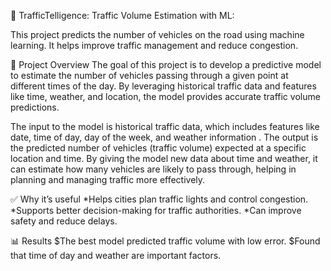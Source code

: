 🚦 TrafficTelligence: Traffic Volume Estimation with ML:

This project predicts the number of vehicles on the road using machine learning. It helps improve traffic management and reduce congestion.

📌 Project Overview
The goal of this project is to develop a predictive model to estimate the number of vehicles passing through a given point at different times of the day.
By leveraging historical traffic data and features like time, weather, and location, the model provides accurate traffic volume predictions.

The input to the model is historical traffic data, which includes features like date, time of day, day of the week, and weather information .
The output is the predicted number of vehicles (traffic volume) expected at a specific location and time. By giving the model new data about time and weather,
it can estimate how many vehicles are likely to pass through, helping in planning and managing traffic more effectively.

✅ Why it’s useful
*Helps cities plan traffic lights and control congestion.
*Supports better decision-making for traffic authorities.
*Can improve safety and reduce delays.

📊 Results
$The best model predicted traffic volume with low error.
$Found that time of day and weather are important factors.
